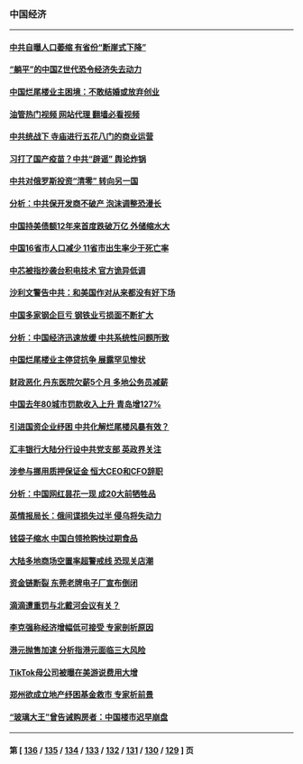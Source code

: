 ### 中国经济
---
#### [中共自曝人口萎缩 有省份“断崖式下降”](../../pages/ncid283/n13788597.md?07252045) 
#### [“躺平”的中国Z世代恐令经济失去动力](../../pages/ncid283/n13788503.md?07252045) 
#### [中国烂尾楼业主困境：不敢结婚或放弃创业](../../pages/ncid283/n13788283.md?07252045) 
#### [油管热门视频 网站代理 翻墙必看视频](http://209.222.30.114:81/youtube.html?07252045)
#### [中共统战下 寺庙进行五花八门的商业运营](../../pages/ncid283/n13788204.md?07252045) 
#### [习打了国产疫苗？中共“辟谣” 舆论炸锅](../../pages/ncid283/n13788211.md?07252045) 
#### [中共对俄罗斯投资“清零” 转向另一国](../../pages/ncid283/n13788094.md?07252045) 
#### [分析：中共保开发商不破产 泡沫调整恐漫长](../../pages/ncid283/n13788069.md?07252045) 
#### [中国持美债额12年来首度跌破万亿 外储缩水大](../../pages/ncid283/n13787993.md?07252045) 
#### [中国16省市人口减少 11省市出生率少于死亡率](../../pages/ncid283/n13787976.md?07252045) 
#### [中芯被指抄袭台积电技术 官方诡异低调](../../pages/ncid283/n13787259.md?07252045) 
#### [沙利文警告中共：和美国作对从来都没有好下场](../../pages/ncid283/n13787840.md?07252045) 
#### [中国多家钢企巨亏 钢铁业亏损面不断扩大](../../pages/ncid283/n13787859.md?07252045) 
#### [分析：中国经济迅速放缓 中共系统性问题所致](../../pages/ncid283/n13787310.md?07252045) 
#### [中国烂尾楼业主停贷抗争 展露罕见惨状](../../pages/ncid283/n13787794.md?07252045) 
#### [财政恶化 丹东医院欠薪5个月 多地公务员减薪](../../pages/ncid283/n13787612.md?07252045) 
#### [中国去年80城市罚款收入上升 青岛增127%](../../pages/ncid283/n13787389.md?07252045) 
#### [引进国资企业纾困 中共化解烂尾楼风暴有效？](../../pages/ncid283/n13787083.md?07252045) 
#### [汇丰银行大陆分行设中共党支部 英政界关注](../../pages/ncid283/n13787349.md?07252045) 
#### [涉参与挪用质押保证金 恒大CEO和CFO辞职](../../pages/ncid283/n13787348.md?07252045) 
#### [分析：中国网红昙花一现 成20大前牺牲品](../../pages/ncid283/n13787318.md?07252045) 
#### [英情报局长：俄间谍损失过半 侵乌将失动力](../../pages/ncid283/n13787194.md?07252045) 
#### [钱袋子缩水 中国白领抢购快过期食品](../../pages/ncid283/n13787025.md?07252045) 
#### [大陆多地商场空置率超警戒线 恐现关店潮](../../pages/ncid283/n13786963.md?07252045) 
#### [资金链断裂 东莞老牌电子厂宣布倒闭](../../pages/ncid283/n13786874.md?07252045) 
#### [滴滴遭重罚与北戴河会议有关？](../../pages/ncid283/n13786849.md?07252045) 
#### [李克强称经济增幅低可接受 专家剖析原因](../../pages/ncid283/n13786752.md?07252045) 
#### [港元抛售加速 分析指港元面临三大风险](../../pages/ncid283/n13786601.md?07252045) 
#### [TikTok母公司被曝在美游说费用大增](../../pages/ncid283/n13786384.md?07252045) 
#### [郑州欲成立地产纾困基金救市 专家析前景](../../pages/ncid283/n13786500.md?07252045) 
#### [“玻璃大王”曾告诫购房者：中国楼市迟早崩盘](../../pages/ncid283/n13786463.md?07252045) 

---
#### 第 [ [136](./136.md?07252045) / [135](./135.md?07252045) / [134](./134.md?07252045) / [133](./133.md?07252045) / [132](./132.md?07252045) / [131](./131.md?07252045) / [130](./130.md?07252045) / [129](./129.md?07252045) ] 页
